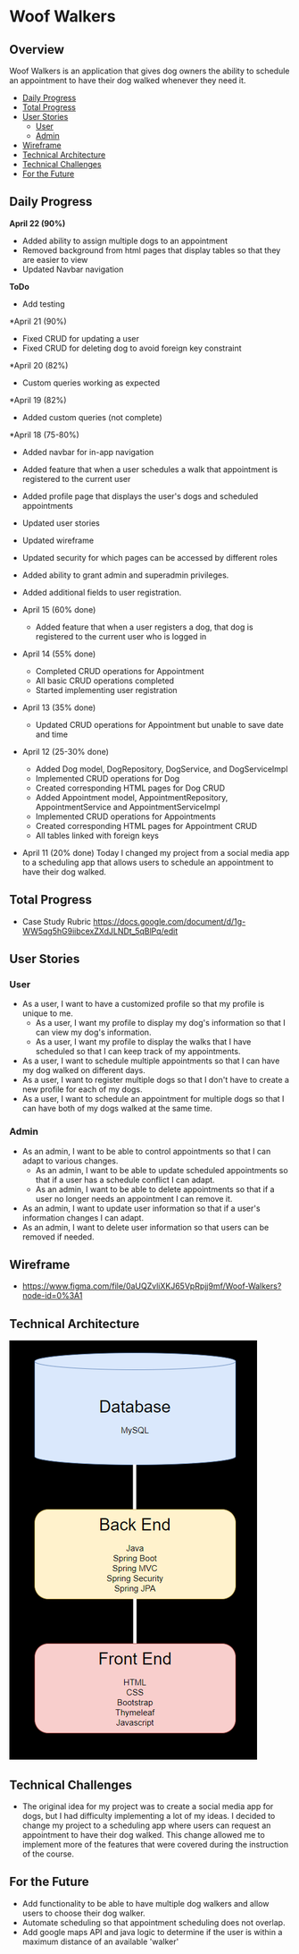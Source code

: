 # Woof Walkers
## Overview
Woof Walkers is an application that gives dog owners the ability to schedule an appointment to have their dog walked whenever they need it.

- [Daily Progress](#Daily-Progress)
- [Total Progress](#Total-Progress)
- [User Stories](#User-Stories)
  - [User](#User)
  - [Admin](#Admin)
- [Wireframe](#Wireframe)
- [Technical Architecture](#Technical-Architecture)
- [Technical Challenges](#Technical-Challenges)
- [For the Future](#For-the-Future)


## Daily Progress
**April 22 (90%)**
* Added ability to assign multiple dogs to an appointment
* Removed background from html pages that display tables so that they are easier to view
* Updated Navbar navigation

**ToDo**
* Add testing

*April 21 (90%)
* Fixed CRUD for updating a user
* Fixed CRUD for deleting dog to avoid foreign key constraint

*April 20 (82%)
* Custom queries working as expected

*April 19 (82%)
* Added custom queries (not complete)

*April 18 (75-80%)
  * Added navbar for in-app navigation
  * Added feature that when a user schedules a walk that appointment is registered to the current user
  * Added profile page that displays the user's dogs and scheduled appointments
  * Updated user stories
  * Updated wireframe
  * Updated security for which pages can be accessed by different roles
  * Added ability to grant admin and superadmin privileges.
  * Added additional fields to user registration.
  
  * April 15 (60% done)
    * Added feature that when a user registers a dog, that dog is registered to the current user who is logged in
  * April 14 (55% done)
    * Completed CRUD operations for Appointment
    * All basic CRUD operations completed
    * Started implementing user registration
  * April 13 (35% done)
    * Updated CRUD operations for Appointment but unable to save date and time
  * April 12 (25-30% done)
    * Added Dog model, DogRepository, DogService, and DogServiceImpl
    * Implemented CRUD operations for Dog
    * Created corresponding HTML pages for Dog CRUD
    * Added Appointment model, AppointmentRepository, AppointmentService and AppointmentServiceImpl
    * Implemented CRUD operations for Appointments
    * Created corresponding HTML pages for Appointment CRUD
    * All tables linked with foreign keys
  * April 11 (20% done)
Today I changed my project from a social media app to a scheduling app that allows users to schedule an appointment to have their dog walked.

## Total Progress
* Case Study Rubric
https://docs.google.com/document/d/1g-WW5qg5hG9iibcexZXdJLNDt_5qBlPq/edit

## User Stories

### User
* As a user, I want to have a customized profile so that my profile is unique to me.
  * As a user, I want my profile to display my dog's information so that I can view my dog's information.
  * As a user, I want my profile to display the walks that I have scheduled so that I can keep track of my appointments.
* As a user, I want to schedule multiple appointments so that I can have my dog walked on different days.
* As a user, I want to register multiple dogs so that I don't have to create a new profile for each of my dogs.
* As a user, I want to schedule an appointment for multiple dogs so that I can have both of my dogs walked at the same time.

### Admin
* As an admin, I want to be able to control appointments so that I can adapt to various changes.
  * As an admin, I want to be able to update scheduled appointments so that if a user has a schedule conflict I can adapt.
  * As an admin, I want to be able to delete appointments so that if a user no longer needs an appointment I can remove it.
* As an admin, I want to update user information so that if a user's information changes I can adapt.
* As an admin, I want to delete user information so that users can be removed if needed.

## Wireframe
* https://www.figma.com/file/0aUQZvliXKJ65VpRpjj9mf/Woof-Walkers?node-id=0%3A1

## Technical Architecture
![Technical Architecture](./Technical_Architecture.PNG)

## Technical Challenges
* The original idea for my project was to create a social media app for dogs, but I had difficulty implementing a lot of my ideas.  I decided to change my project to a scheduling app where users can request an appointment to have their dog walked.  This change allowed me to implement more of the features that were covered during the instruction of the course.

## For the Future
* Add functionality to be able to have multiple dog walkers and allow users to choose their dog walker.
* Automate scheduling so that appointment scheduling does not overlap.
* Add google maps API and java logic to determine if the user is within a maximum distance of an available 'walker'